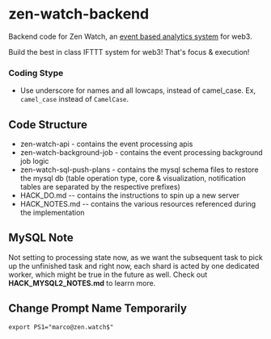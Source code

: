 # zen-watch-backend
Backend code for Zen Watch, an [event based analytics system](https://www.youtube.com/watch?v=hMWyE3HBwW4) for web3.

Build the best in class IFTTT system for web3! That's focus & execution!

### Coding Stype
- Use underscore for names and all lowcaps, instead of camel_case. Ex, `camel_case` instead of `CamelCase`.

## Code Structure

* zen-watch-api - contains the event processing apis
* zen-watch-background-job - contains the event processing background job logic
* zen-watch-sql-push-plans - contains the mysql schema files to restore the mysql db (table operation type, core & visualization, notification tables are separated by the respective prefixes)
* HACK_DO.md -- contains the instructions to spin up a new server
* HACK_NOTES.md -- contains the various resources referenced during the implementation

## MySQL Note

Not setting to processing state now, as we want the subsequent task to pick up the unfinished task and right now, each shard is acted by one dedicated worker, which might be true in the future as well. Check out **HACK_MYSQL2_NOTES.md** to learrn more.

## Change Prompt Name Temporarily
```
export PS1="marco@zen.watch$"
```